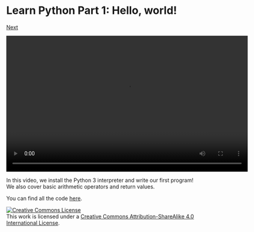 <title>Learn Python Part 1: Hello, world! - That GNU+Linux Guy</title>

Learn Python Part 1: Hello, world!
==================================

[Next](02.html)

<video src="/res/python-tutorials/pytut01.webm" width="640" height="360"
controls> Looks like your browser doesn't support WebM videos.  Please install
one which supports libre formats, such as Firefox.  </video>

In this video, we install the Python 3 interpreter and write our first program!
We also cover basic arithmetic operators and return values.

You can find all the code [here](/res/python-tutorials/code/01.tar.gz).

<a rel="license" href="http://creativecommons.org/licenses/by-sa/4.0/"><img
alt="Creative Commons License" style="border-width:0"
src="https://i.creativecommons.org/l/by-sa/4.0/88x31.png" /></a><br />This work
is licensed under a <a rel="license"
href="http://creativecommons.org/licenses/by-sa/4.0/">Creative Commons
Attribution-ShareAlike 4.0 International License</a>.